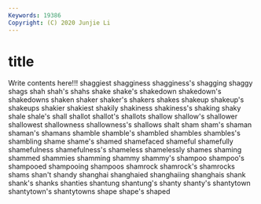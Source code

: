 ```yaml
---
Keywords: 19386
Copyright: (C) 2020 Junjie Li
---
```


# title

Write contents here!!!
shaggiest 
shagginess 
shagginess's 
shagging 
shaggy 
shags 
shah 
shah's
shahs 
shake 
shake's 
shakedown 
shakedown's 
shakedowns 
shaken 
shaker 
shaker's 
shakers
shakes 
shakeup 
shakeup's 
shakeups 
shakier 
shakiest 
shakily 
shakiness 
shakiness's 
shaking
shaky 
shale 
shale's 
shall 
shallot 
shallot's 
shallots 
shallow 
shallow's 
shallower
shallowest 
shallowness 
shallowness's 
shallows 
shalt 
sham 
sham's 
shaman 
shaman's 
shamans
shamble 
shamble's 
shambled 
shambles 
shambles's 
shambling 
shame 
shame's 
shamed 
shamefaced
shameful 
shamefully 
shamefulness 
shamefulness's 
shameless 
shamelessly 
shames 
shaming 
shammed 
shammies
shamming 
shammy 
shammy's 
shampoo 
shampoo's 
shampooed 
shampooing 
shampoos 
shamrock 
shamrock's
shamrocks 
shams 
shan't 
shandy 
shanghai 
shanghaied 
shanghaiing 
shanghais 
shank 
shank's
shanks 
shanties 
shantung 
shantung's 
shanty 
shanty's 
shantytown 
shantytown's 
shantytowns 
shape
shape's 
shaped 
